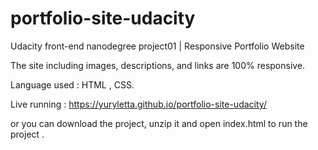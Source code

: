 # portfolio-site-udacity
Udacity front-end nanodegree project01 | Responsive Portfolio Website 
            
The site including images, descriptions, and links are 100% responsive.

Language used : HTML , CSS.

Live running : https://yuryletta.github.io/portfolio-site-udacity/ 

or you can download the project, unzip it and open index.html to run the project .

